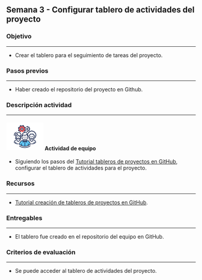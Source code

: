 ## Semana 3 - Configurar tablero de actividades del proyecto

### Objetivo

----

* Crear el tablero para el seguimiento de tareas del proyecto.
   
### Pasos previos
----

* Haber creado el repositorio del proyecto en Github.

### Descripción actividad

----

#### ![](./../../assets/images/grupo.png) Actividad de equipo

* Siguiendo los pasos del [Tutorial tableros de proyectos en GitHub](https://misovirtual.virtual.uniandes.edu.co/codelabs/tableros-proyecto-github/#0), configurar el tablero de actividades para el proyecto. 

### Recursos

---

* [Tutorial creación de tableros de proyectos en GitHub](https://misovirtual.virtual.uniandes.edu.co/codelabs/tableros-proyecto-github/#0).

### Entregables

---

* El tablero fue creado en el repositorio del equipo en GitHub.

### Criterios de evaluación

---

* Se puede acceder al tablero de actividades del proyecto. 
  
